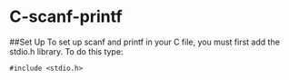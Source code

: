 # C-scanf-printf

##Set Up
To set up scanf and printf in your C file, you must first add the stdio.h library. To do this type:
```
#include <stdio.h>
```

